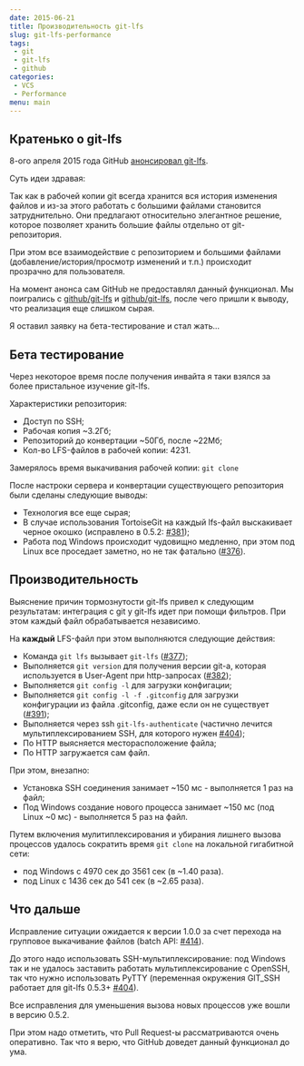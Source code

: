 ```yaml
---
date: 2015-06-21
title: Производительность git-lfs
slug: git-lfs-performance
tags:
 - git
 - git-lfs
 - github
categories:
 - VCS
 - Performance
menu: main
---
```


## Кратенько о git-lfs
8-ого апреля 2015 года GitHub [анонсировал git-lfs](https://github.com/blog/1986-announcing-git-large-file-storage-lfs).

Суть идеи здравая:

Так как в рабочей копии git всегда хранится вся история изменения файлов и из-за этого работать с большими файлами становится затруднительно. Они предлагают относительно элегантное решение, которое позволяет хранить большие файлы отдельно от git-репозитория.

При этом все взаимодействие с репозиторием и большими файлами (добавление/история/просмотр изменений и т.п.) происходит прозрачно для пользователя.

На момент анонса сам GitHub не предоставлял данный функционал. Мы поигрались с [github/git-lfs](https://github.com/github/git-lfs) и [github/git-lfs](https://github.com/github/git-lfs), после чего пришли к выводу, что реализация еще слишком сырая.

Я оставил заявку на бета-тестирование и стал жать...
<!--more-->

## Бета тестирование
Через некоторое время после получения инвайта я таки взялся за более пристальное изучение git-lfs.

Характеристики репозитория:

 * Доступ по SSH;
 * Рабочая копия ~3.2Гб;
 * Репозиторий до конвертации ~50Гб, после ~22Мб;
 * Кол-во LFS-файлов в рабочей копии: 4231.

Замерялось время выкачивания рабочей копии: ```git clone```

После настроки сервера и конвертации существующего репозитория были сделаны следующие выводы:

 * Технология все еще сырая;
 * В случае использования TortoiseGit на каждый lfs-файл выскакивает черное окошко (исправлено в 0.5.2: [#381](https://github.com/github/git-lfs/pull/381));
 * Работа под Windows происходит чудовищно медленно, при этом под Linux все проседает заметно, но не так фатально ([#376](https://github.com/github/git-lfs/issues/376)).

## Производительность
Выяснение причин тормознутости git-lfs привел к следующим результатам: интеграция с git у git-lfs идет при помощи фильтров. При этом каждый файл обрабатывается независимо.

На **каждый** LFS-файл при этом выполняются следующие действия:

 * Команда ```git lfs``` вызывает ```git-lfs``` ([#377](https://github.com/github/git-lfs/pull/377));
 * Выполняется ```git version``` для получения версии git-а, которая используется в User-Agent при http-запросах ([#382](https://github.com/github/git-lfs/pull/382));
 * Выполняется ```git config -l``` для загрузки конфигации;
 * Выполняется ```git config -l -f .gitconfig``` для загрузки конфигурации из файла .gitconfig, даже если он не существует ([#391](https://github.com/github/git-lfs/pull/391));
 * Выполняется через ssh ```git-lfs-authenticate``` (частично лечится мультиплексированием SSH, для которого нужен [#404](https://github.com/github/git-lfs/pull/404));
 * По HTTP выясняется месторасположение файла;
 * По HTTP загружается сам файл.

При этом, внезапно:

 * Установка SSH соединения занимает ~150 мс - выполняется 1 раз на файл;
 * Под Windows создание нового процесса занимает ~150 мс (под Linux ~0 мс) - выполняется 5 раз на файл.

Путем включения мулитиплексирования и убирания лишнего вызова процессов удалось сократить время ```git clone``` на локальной гигабитной сети:

 * под Windows с 4970 сек до 3561 сек (в ~1.40 раза).
 * под Linux с 1436 сек до 541 сек (в ~2.65 раза).

## Что дальше
Исправление ситуации ожидается к версии 1.0.0 за счет перехода на групповое выкачивание файлов (batch API: [#414](https://github.com/github/git-lfs/issues/414)).

До этого надо использовать SSH-мультиплексирование: под Windows так и не удалось заставить работать мультиплексирование с OpenSSH, так что нужно использовать PyTTY (переменная окружения GIT_SSH работает для git-lfs 0.5.3+ [#404](https://github.com/github/git-lfs/pull/404)).

Все исправления для уменьшения вызова новых процессов уже вошли в версию 0.5.2.

При этом надо отметить, что Pull Request-ы рассматриваются очень оперативно. Так что я верю, что GitHub доведет данный функционал до ума.